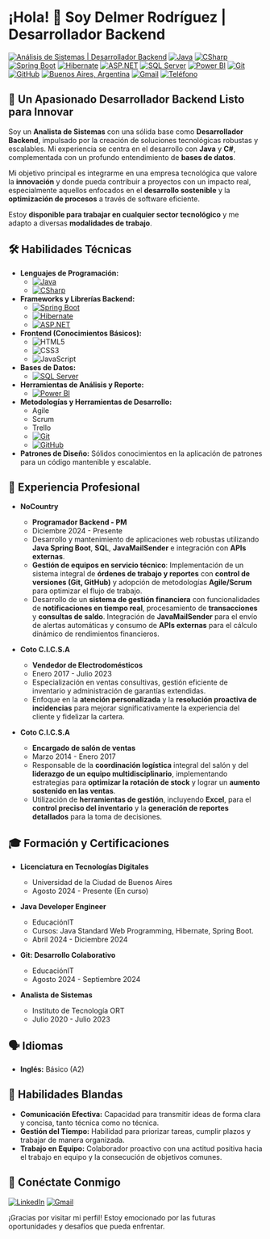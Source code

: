 # ¡Hola! 👋 Soy Delmer Rodríguez | Desarrollador Backend

[![Análisis de Sistemas | Desarrollador Backend](https://img.shields.io/badge/Rol-Análisis%20de%20Sistemas%20%7C%20Desarrollador%20Backend-blue?style=for-the-badge)](https://www.linkedin.com/in/tu_perfil_de_linkedin)
[![Java](https://img.shields.io/badge/Java-E34F26?style=for-the-badge&logo=java&logoColor=white)](https://www.java.com/es/)
[![CSharp](https://img.shields.io/badge/C%23-239120?style=for-the-badge&logo=c-sharp&logoColor=white)](https://docs.microsoft.com/es-es/dotnet/csharp/)
[![Spring Boot](https://img.shields.io/badge/Spring%20Boot-6DB33F?style=for-the-badge&logo=spring-boot&logoColor=white)](https://spring.io/projects/spring-boot)
[![Hibernate](https://img.shields.io/badge/Hibernate-5C6BC0?style=for-the-badge&logo=hibernate&logoColor=white)](https://hibernate.org/)
[![ASP.NET](https://img.shields.io/badge/.NET-5C2D91?style=for-the-badge&logo=.net&logoColor=white)](https://dotnet.microsoft.com/es-es/)
[![SQL Server](https://img.shields.io/badge/SQL%20Server-CC2927?style=for-the-badge&logo=microsoft-sql-server&logoColor=white)](https://www.microsoft.com/es-es/sql-server/)
[![Power BI](https://img.shields.io/badge/Power%20BI-F2C811?style=for-the-badge&logo=powerbi&logoColor=black)](https://powerbi.microsoft.com/es-es/)
[![Git](https://img.shields.io/badge/Git-F05032?style=for-the-badge&logo=git&logoColor=white)](https://git-scm.com/)
[![GitHub](https://img.shields.io/badge/GitHub-181717?style=for-the-badge&logo=github&logoColor=white)](https://github.com/tu_usuario_de_github)
[![Buenos Aires, Argentina](https://img.shields.io/badge/Ubicaci%C3%B3n-Buenos%20Aires%2C%20Argentina-informational?style=for-the-badge)](https://www.google.com/maps/place/Buenos+Aires,+Argentina)
[![Gmail](https://img.shields.io/badge/Gmail-D14836?style=for-the-badge&logo=gmail&logoColor=white)](mailto:delmer.rodriguez.it@gmail.com)
[![Teléfono](https://img.shields.io/badge/Tel%C3%A9fono-(+54%209)%2011%202254%200454-success?style=for-the-badge)](tel:+5491122540454)

## 🚀 Un Apasionado Desarrollador Backend Listo para Innovar

Soy un **Analista de Sistemas** con una sólida base como **Desarrollador Backend**, impulsado por la creación de soluciones tecnológicas robustas y escalables. Mi experiencia se centra en el desarrollo con **Java** y **C#**, complementada con un profundo entendimiento de **bases de datos**.

Mi objetivo principal es integrarme en una empresa tecnológica que valore la **innovación** y donde pueda contribuir a proyectos con un impacto real, especialmente aquellos enfocados en el **desarrollo sostenible** y la **optimización de procesos** a través de software eficiente.

Estoy **disponible para trabajar en cualquier sector tecnológico** y me adapto a diversas **modalidades de trabajo**.

## 🛠️ Habilidades Técnicas

* **Lenguajes de Programación:**
    * [![Java](https://img.shields.io/badge/Java-E34F26?style=flat-square&logo=java&logoColor=white)](https://www.java.com/es/)
    * [![CSharp](https://img.shields.io/badge/C%23-239120?style=flat-square&logo=c-sharp&logoColor=white)](https://docs.microsoft.com/es-es/dotnet/csharp/)
* **Frameworks y Librerías Backend:**
    * [![Spring Boot](https://img.shields.io/badge/Spring%20Boot-6DB33F?style=flat-square&logo=spring-boot&logoColor=white)](https://spring.io/projects/spring-boot)
    * [![Hibernate](https://img.shields.io/badge/Hibernate-5C6BC0?style=flat-square&logo=hibernate&logoColor=white)](https://hibernate.org/)
    * [![ASP.NET](https://img.shields.io/badge/.NET-5C2D91?style=flat-square&logo=.net&logoColor=white)](https://dotnet.microsoft.com/es-es/)
* **Frontend (Conocimientos Básicos):**
    * ![HTML5](https://img.shields.io/badge/HTML5-E34F26?style=flat-square&logo=html5&logoColor=white)
    * ![CSS3](https://img.shields.io/badge/CSS3-1572B6?style=flat-square&logo=css3&logoColor=white)
    * ![JavaScript](https://img.shields.io/badge/JavaScript-F7DF1E?style=flat-square&logo=javascript&logoColor=black)
* **Bases de Datos:**
    * [![SQL Server](https://img.shields.io/badge/SQL%20Server-CC2927?style=flat-square&logo=microsoft-sql-server&logoColor=white)](https://www.microsoft.com/es-es/sql-server/)
* **Herramientas de Análisis y Reporte:**
    * [![Power BI](https://img.shields.io/badge/Power%20BI-F2C811?style=flat-square&logo=powerbi&logoColor=black)](https://powerbi.microsoft.com/es-es/)
* **Metodologías y Herramientas de Desarrollo:**
    * Agile
    * Scrum
    * Trello
    * [![Git](https://img.shields.io/badge/Git-F05032?style=flat-square&logo=git&logoColor=white)](https://git-scm.com/)
    * [![GitHub](https://img.shields.io/badge/GitHub-181717?style=flat-square&logo=github&logoColor=white)](https://github.com/tu_usuario_de_github)
* **Patrones de Diseño:** Sólidos conocimientos en la aplicación de patrones para un código mantenible y escalable.

## 💼 Experiencia Profesional

* **NoCountry**
    * **Programador Backend - PM**
    * Diciembre 2024 - Presente
    * Desarrollo y mantenimiento de aplicaciones web robustas utilizando **Java Spring Boot**, **SQL**, **JavaMailSender** e integración con **APIs externas**.
    * **Gestión de equipos en servicio técnico**: Implementación de un sistema integral de **órdenes de trabajo y reportes** con **control de versiones (Git, GitHub)** y adopción de metodologías **Agile/Scrum** para optimizar el flujo de trabajo.
    * Desarrollo de un **sistema de gestión financiera** con funcionalidades de **notificaciones en tiempo real**, procesamiento de **transacciones** y **consultas de saldo**. Integración de **JavaMailSender** para el envío de alertas automáticas y consumo de **APIs externas** para el cálculo dinámico de rendimientos financieros.

* **Coto C.I.C.S.A**
    * **Vendedor de Electrodomésticos**
    * Enero 2017 - Julio 2023
    * Especialización en ventas consultivas, gestión eficiente de inventario y administración de garantías extendidas.
    * Enfoque en la **atención personalizada** y la **resolución proactiva de incidencias** para mejorar significativamente la experiencia del cliente y fidelizar la cartera.

* **Coto C.I.C.S.A**
    * **Encargado de salón de ventas**
    * Marzo 2014 - Enero 2017
    * Responsable de la **coordinación logística** integral del salón y del **liderazgo de un equipo multidisciplinario**, implementando estrategias para **optimizar la rotación de stock** y lograr un **aumento sostenido en las ventas**.
    * Utilización de **herramientas de gestión**, incluyendo **Excel**, para el **control preciso del inventario** y la **generación de reportes detallados** para la toma de decisiones.

## 🎓 Formación y Certificaciones

* **Licenciatura en Tecnologías Digitales**
    * Universidad de la Ciudad de Buenos Aires
    * Agosto 2024 - Presente (En curso)

* **Java Developer Engineer**
    * EducaciónIT
    * Cursos: Java Standard Web Programming, Hibernate, Spring Boot.
    * Abril 2024 - Diciembre 2024

* **Git: Desarrollo Colaborativo**
    * EducaciónIT
    * Agosto 2024 - Septiembre 2024

* **Analista de Sistemas**
    * Instituto de Tecnología ORT
    * Julio 2020 - Julio 2023

## 🗣️ Idiomas

* **Inglés:** Básico (A2)

## 🤝 Habilidades Blandas

* **Comunicación Efectiva:** Capacidad para transmitir ideas de forma clara y concisa, tanto técnica como no técnica.
* **Gestión del Tiempo:** Habilidad para priorizar tareas, cumplir plazos y trabajar de manera organizada.
* **Trabajo en Equipo:** Colaborador proactivo con una actitud positiva hacia el trabajo en equipo y la consecución de objetivos comunes.

## 🔗 Conéctate Conmigo

[![LinkedIn](https://img.shields.io/badge/LinkedIn-0077B5?style=for-the-badge&logo=linkedin&logoColor=white)](https://www.linkedin.com/in/tu_perfil_de_linkedin)
[![Gmail](https://img.shields.io/badge/Gmail-D14836?style=for-the-badge&logo=gmail&logoColor=white)](mailto:delmer.rodriguez.it@gmail.com)

¡Gracias por visitar mi perfil! Estoy emocionado por las futuras oportunidades y desafíos que pueda enfrentar.
